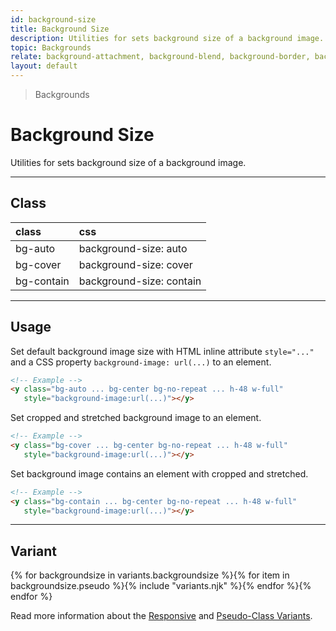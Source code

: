 ```yaml
---
id: background-size
title: Background Size
description: Utilities for sets background size of a background image.
topic: Backgrounds
relate: background-attachment, background-blend, background-border, background-color, background-gradient, background-opacity, background-position, background-repeat
layout: default
---
```


> Backgrounds

# Background Size

Utilities for sets background size of a background image.

---

## Class

| <span class="px-3 py-1 text-white (dark)text-charcoal-100 bg-charcoal-100 (dark)bg-gray-600 rounded-full">class</span> | <span class="px-3 py-1 text-white (dark)text-charcoal-100 bg-charcoal-100 (dark)bg-gray-600 rounded-full">css</span> |
|:--|:--|
| bg-auto | background-size: auto |
| bg-cover | background-size: cover |
| bg-contain | background-size: contain |

---

## Usage

Set default background image size with HTML inline attribute `style="..."` and a CSS property `background-image: url(...)` to an element.

<y class="my-2 mx-auto w-64 bg-red-200">
  <y class="h-48 w-full bg-auto bg-center bg-no-repeat"
     style="background-image:url(https://picsum.photos/400?=1)"></y>
</y>

```html
<!-- Example -->
<y class="bg-auto ... bg-center bg-no-repeat ... h-48 w-full"
   style="background-image:url(...)"></y>
```

Set cropped and stretched background image to an element.

<y class="my-2 mx-auto w-64 bg-red-200">
  <y class="h-48 w-full bg-cover bg-center bg-no-repeat"
     style="background-image:url(https://picsum.photos/400?=1)"></y>
</y>

```html
<!-- Example -->
<y class="bg-cover ... bg-center bg-no-repeat ... h-48 w-full"
   style="background-image:url(...)"></y>
```

Set background image contains an element with cropped and stretched.

<y class="my-2 mx-auto w-64 bg-red-200">
  <y class="h-48 w-full bg-contain bg-center bg-no-repeat"
     style="background-image:url(https://picsum.photos/400?=1)"></y>
</y>

```html
<!-- Example -->
<y class="bg-contain ... bg-center bg-no-repeat ... h-48 w-full"
   style="background-image:url(...)"></y>
```

---

## Variant

<y class="flex flex-gap-2 flex-wrap justify-start items-center">{% for backgroundsize in variants.backgroundsize %}{% for item in backgroundsize.pseudo %}{% include "variants.njk" %}{% endfor %}{% endfor %}</y>

Read more information about the [Responsive](/responsive) and [Pseudo-Class Variants](/pseudo-class-variants/).

